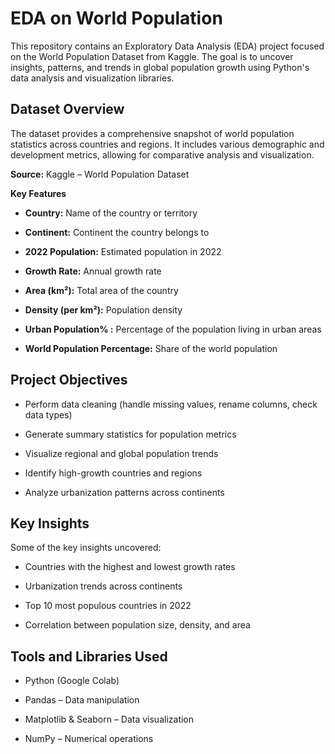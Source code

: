 # EDA on World Population
This repository contains an Exploratory Data Analysis (EDA) project focused on the World Population Dataset from Kaggle. The goal is to uncover insights, patterns, and trends in global population growth using Python's data analysis and visualization libraries.


## Dataset Overview

The dataset provides a comprehensive snapshot of world population statistics across countries and regions. It includes various demographic and development metrics, allowing for comparative analysis and visualization.


**Source:** Kaggle – World Population Dataset

**Key Features**
- **Country:** Name of the country or territory

- **Continent:** Continent the country belongs to

- **2022 Population:** Estimated population in 2022

- **Growth Rate:** Annual growth rate

- **Area (km²):** Total area of the country

- **Density (per km²):** Population density

- **Urban Population% :** Percentage of the population living in urban areas

- **World Population Percentage:** Share of the world population


## Project Objectives

- Perform data cleaning (handle missing values, rename columns, check data types)

- Generate summary statistics for population metrics

- Visualize regional and global population trends

- Identify high-growth countries and regions

- Analyze urbanization patterns across continents

## Key Insights
Some of the key insights uncovered:

- Countries with the highest and lowest growth rates

- Urbanization trends across continents

- Top 10 most populous countries in 2022

- Correlation between population size, density, and area

## Tools and Libraries Used

- Python (Google Colab)

- Pandas – Data manipulation

- Matplotlib & Seaborn – Data visualization

- NumPy – Numerical operations

